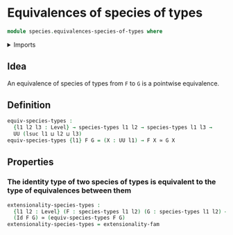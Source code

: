 # Equivalences of species of types

```agda
module species.equivalences-species-of-types where
```

<details><summary>Imports</summary>

```agda
open import foundation.equivalences
open import foundation.identity-types
open import foundation.univalence
open import foundation.universe-levels

open import species.species-of-types
```

</details>

## Idea

An equivalence of species of types from `F` to `G` is a pointwise equivalence.

## Definition

```agda
equiv-species-types :
  {l1 l2 l3 : Level} → species-types l1 l2 → species-types l1 l3 →
  UU (lsuc l1 ⊔ l2 ⊔ l3)
equiv-species-types {l1} F G = (X : UU l1) → F X ≃ G X
```

## Properties

### The identity type of two species of types is equivalent to the type of equivalences between them

```agda
extensionality-species-types :
  {l1 l2 : Level} (F : species-types l1 l2) (G : species-types l1 l2) →
  (Id F G) ≃ (equiv-species-types F G)
extensionality-species-types = extensionality-fam
```
